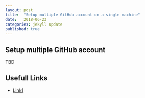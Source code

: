 ```yaml
---
layout: post
title:  "Setup multiple GitHub account on a single machine"
date:   2018-06-23
categories: jekyll update
published: true
---
```

## Setup multiple GitHub account

TBD

## Usefull Links

- [Link1](https://medium.freecodecamp.org/manage-multiple-github-accounts-the-ssh-way-2dadc30ccaca)

